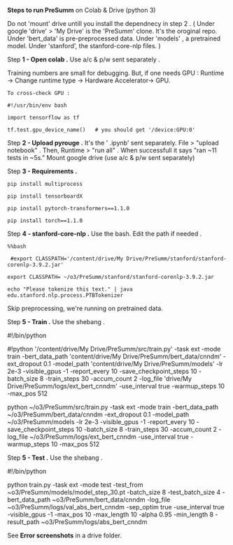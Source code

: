 **Steps to run PreSumm** on Colab & Drive  (python 3) 

Do not 'mount' drive untill you install the dependnecy in step 2 .  ( Under google 'drive' > 'My Drive' is the 'PreSumm' clone. It's the oroginal repo. Under 'bert_data' is pre-preprocessed data. Under 'models' , a pretrained  model. Under 'stanford', the  stanford-core-nlp files. )


Step **1 - Open colab .**  Use a/c & p/w sent separately . 

Training numbers are small for debugging. But, if one needs GPU : Runtime -> Change runtime type -> Hardware Accelerator-> GPU. 

    To cross-check GPU :
    
    #!/usr/bin/env bash
    
    import tensorflow as tf
    
    tf.test.gpu_device_name()   # you should get '/device:GPU:0'


Step **2 - Upload pyrouge .**  It's the ' .ipynb' sent separately. File >  "upload notebook" . Then, Runtime > "run all" . When successfull it says "ran ~11 tests in ~5s."   Mount google drive (use a/c & p/w sent separately) 


Step **3 - Requirements .** 

    pip install multiprocess
    
    pip install tensorboardX
    
    pip install pytorch-transformers==1.1.0
        
    pip install torch==1.1.0


Step **4 - stanford-core-nlp .**   Use the bash. Edit the path if needed .

    %%bash
  
     #export CLASSPATH='/content/drive/My Drive/PreSumm/stanford/stanford-corenlp-3.9.2.jar'
  
    export CLASSPATH= ~/o3/PreSumm/stanford/stanford-corenlp-3.9.2.jar
    
    echo "Please tokenize this text." | java edu.stanford.nlp.process.PTBTokenizer


Skip preprocessing, we're running on pretrained data.
 
 
Step **5 - Train .**  Use  the  shebang .

#!/bin/python

#!python '/content/drive/My Drive/PreSumm/src/train.py' -task ext -mode train -bert_data_path 'content/drive/My Drive/PreSumm/bert_data/cnndm' -ext_dropout 0.1 -model_path 'content/drive/My Drive/PreSumm/models' -lr 2e-3 -visible_gpus -1 -report_every 10 -save_checkpoint_steps 10 -batch_size 8 -train_steps 30 -accum_count 2 -log_file 'drive/My Drive/PreSumm/logs/ext_bert_cnndm' -use_interval true -warmup_steps 10 -max_pos 512

python ~/o3/PreSumm/src/train.py -task ext -mode train -bert_data_path ~/o3/PreSumm/bert_data/cnndm -ext_dropout 0.1 -model_path ~/o3/PreSumm/models -lr 2e-3 -visible_gpus -1 -report_every 10 -save_checkpoint_steps 10 -batch_size 8 -train_steps 30 -accum_count 2 -log_file ~/o3/PreSumm/logs/ext_bert_cnndm -use_interval true -warmup_steps 10 -max_pos 512

Step **5 - Test .**  Use  the  shebang .

#!/bin/python

python train.py -task ext -mode test -test_from ~o3/PreSumm/models/model_step_30.pt -batch_size 8 -test_batch_size 4 -bert_data_path ~o3/PreSumm/bert_data/cnndm -log_file ~o3/PreSumm/logs/val_abs_bert_cnndm -sep_optim true -use_interval true -visible_gpus -1 -max_pos 10 -max_length 10 -alpha 0.95 -min_length 8 -result_path ~o3/PreSumm/logs/abs_bert_cnndm

See **Error screenshots**  in a drive folder.

